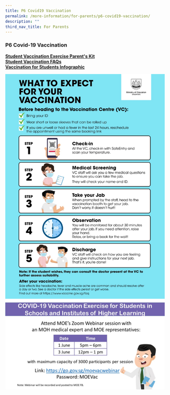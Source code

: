 ```yaml
---
title: P6 Covid19 Vaccination
permalink: /more-information/for-parents/p6-covid19-vaccination/
description: ""
third_nav_title: For Parents
---
```

### **P6 Covid-19 Vaccination**


<b>[Student Vaccination Exercise Parent's Kit](/files/Resource%202%20Parent%20Kit%20on%20Student%20Vaccination%20Exercise.pdf) <br>
[Student Vaccination FAQs](/files/annex_b_faqs_student_vaccination_exercise.pdf) <br>
[Vaccination for Students Infographic](/files/Vaccination%20for%20students%20Infographic.pdf)

![](/images/What%20to%20Expect.jpeg)
![](/images/Sch%20Website%20Notice.jpg)